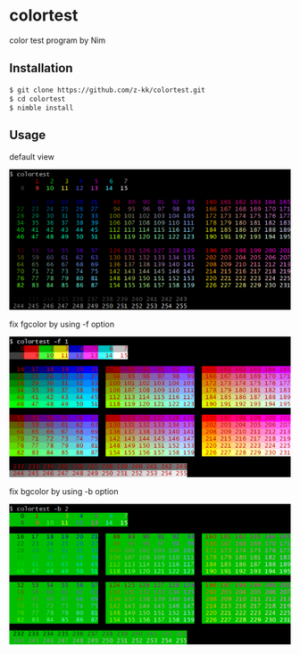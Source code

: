 # colortest
color test program by Nim

## Installation

```
$ git clone https://github.com/z-kk/colortest.git
$ cd colortest
$ nimble install
```

## Usage

default view

![normal](./docs/colortest.png)

fix fgcolor by using -f option

![fgcolor](./docs/colortest-fg.png)

fix bgcolor by using -b option

![bgcolor](./docs/colortest-bg.png)
